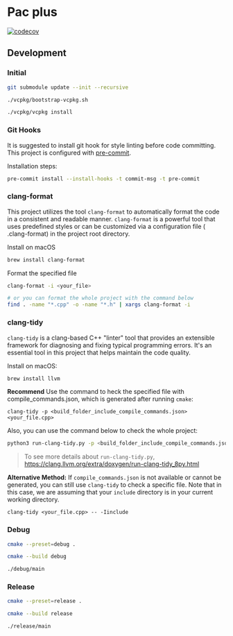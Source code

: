 # Pac plus

[![codecov](https://codecov.io/gh/chienaeae/pac-plus/graph/badge.svg?token=YP2ELJQQJD)](https://codecov.io/gh/chienaeae/pac-plus)


## Development

### Initial

```bash
git submodule update --init --recursive

./vcpkg/bootstrap-vcpkg.sh

./vcpkg/vcpkg install
```

### Git Hooks

It is suggested to install git hook for style linting before code committing. This project is configured
with [pre-commit](https://pre-commit.com).

Installation steps:

```bash
pre-commit install --install-hooks -t commit-msg -t pre-commit
```

### clang-format

This project utilizes the tool `clang-format` to automatically format the code in a consistent and readable
manner. `clang-format` is a powerful tool that uses predefined styles or can be customized via a configuration file (
.clang-format) in the project root directory.

Install on macOS

```bash
brew install clang-format
```

Format the specified file

```bash
clang-format -i <your_file>

# or you can format the whole project with the command below
find . -name "*.cpp" -o -name "*.h" | xargs clang-format -i
```

### clang-tidy

`clang-tidy` is a clang-based C++ "linter" tool that provides an extensible framework for diagnosing and fixing typical
programming errors. It's an essential tool in this project that helps maintain the code quality.

Install on macOS:

```bash
brew install llvm
```

**Recommend** Use the command to heck the specified file with compile_commands.json, which is generated after
running `cmake`:

```
clang-tidy -p <build_folder_include_compile_commands.json> <your_file.cpp>
```

Also, you can use the command below to check the whole project:

```bash
python3 run-clang-tidy.py -p <build_folder_include_compile_commands.json>
```
> To see more details about `run-clang-tidy.py`, https://clang.llvm.org/extra/doxygen/run-clang-tidy_8py.html

**Alternative Method:** If `compile_commands.json` is not available or cannot be generated, you can still
use `clang-tidy` to check a specific file. Note that in this case, we are assuming that your `include` directory is in
your current working directory.
```
clang-tidy <your_file.cpp> -- -Iinclude
```

### Debug

```bash
cmake --preset=debug .

cmake --build debug

./debug/main
```

### Release

```bash
cmake --preset=release .

cmake --build release

./release/main
```
